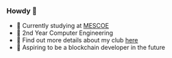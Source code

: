 ### Howdy 👋

- 🔭 Currently studying at [MESCOE](https://mescoe.mespune.org/)
- 🌱 2nd Year Computer Engineering
- 👯 Find out more details about my club [here](https://github.com/Cult-C0de)
- 🤔 Aspiring to be a blockchain developer in the future
